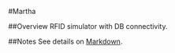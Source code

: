 #Martha  
  
##Overview
RFID simulator with DB connectivity.
  
##Notes
See details on [Markdown](http://daringfireball.net/projects/markdown/syntax).
  